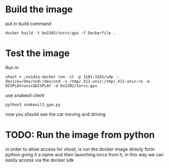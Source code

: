 # Build the image
put in build command

	docker build -t bn2302/torcs:gpu -f Dockerfile .

# Test the image
Run in 

	xhost + ;nvidia-docker run -it -p 3101:3101/udp --device=/dev/snd:/dev/snd -v /tmp/.X11-unix:/tmp/.X11-unix:ro -e DISPLAY=unix$DISPLAY -d bn2302/torcs:gpu 

use snakeoil client

	python3 snakeoil3_gym.py
	
now you should see the car moving and driving


# TODO: Run the image from python

in order to allow access for xhost, is run the docker image direcly form python
gving it a name and then launching torcs from it, in this way we can easliy 
access via the docker sdk 